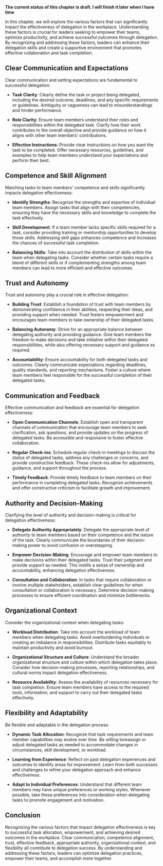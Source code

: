 **The current status of this chapter is draft. I will finish it later when I have time**

In this chapter, we will explore the various factors that can significantly impact the effectiveness of delegation in the workplace. Understanding these factors is crucial for leaders seeking to empower their teams, optimize productivity, and achieve successful outcomes through delegation. By recognizing and addressing these factors, leaders can enhance their delegation skills and create a supportive environment that promotes effective collaboration and task completion.

Clear Communication and Expectations
------------------------------------

Clear communication and setting expectations are fundamental to successful delegation:

* **Task Clarity**: Clearly define the task or project being delegated, including the desired outcome, deadlines, and any specific requirements or guidelines. Ambiguity or vagueness can lead to misunderstandings and hinder performance.

* **Role Clarity**: Ensure team members understand their roles and responsibilities within the delegated task. Clarify how their work contributes to the overall objective and provide guidance on how it aligns with other team members' contributions.

* **Effective Instructions**: Provide clear instructions on how you want the task to be completed. Offer necessary resources, guidelines, and examples to help team members understand your expectations and perform their best.

Competence and Skill Alignment
------------------------------

Matching tasks to team members' competence and skills significantly impacts delegation effectiveness:

* **Identify Strengths**: Recognize the strengths and expertise of individual team members. Assign tasks that align with their competencies, ensuring they have the necessary skills and knowledge to complete the task effectively.

* **Skill Development**: If a team member lacks specific skills required for a task, consider providing training or mentorship opportunities to develop those skills. Addressing skill gaps enhances competence and increases the chances of successful task completion.

* **Balancing Skills**: Take into account the distribution of skills within the team when delegating tasks. Consider whether certain tasks require a blend of different skills or if complementing strengths among team members can lead to more efficient and effective outcomes.

Trust and Autonomy
------------------

Trust and autonomy play a crucial role in effective delegation:

* **Building Trust**: Establish a foundation of trust with team members by demonstrating confidence in their abilities, respecting their ideas, and providing support when needed. Trust fosters empowerment and encourages team members to take ownership of their delegated tasks.

* **Balancing Autonomy**: Strive for an appropriate balance between delegating authority and providing guidance. Give team members the freedom to make decisions and take initiative within their delegated responsibilities, while also offering necessary support and guidance as required.

* **Accountability**: Ensure accountability for both delegated tasks and outcomes. Clearly communicate expectations regarding deadlines, quality standards, and reporting mechanisms. Foster a culture where team members feel responsible for the successful completion of their delegated tasks.

Communication and Feedback
--------------------------

Effective communication and feedback are essential for delegation effectiveness:

* **Open Communication Channels**: Establish open and transparent channels of communication that encourage team members to seek clarification, ask questions, and provide updates on the progress of delegated tasks. Be accessible and responsive to foster effective collaboration.

* **Regular Check-ins**: Schedule regular check-in meetings to discuss the status of delegated tasks, address any challenges or concerns, and provide constructive feedback. These check-ins allow for adjustments, guidance, and support throughout the process.

* **Timely Feedback**: Provide timely feedback to team members on their performance in completing delegated tasks. Recognize achievements and offer constructive criticism to facilitate growth and improvement.

Authority and Decision-Making
-----------------------------

Clarifying the level of authority and decision-making is critical for delegation effectiveness:

* **Delegate Authority Appropriately**: Delegate the appropriate level of authority to team members based on their competence and the nature of the task. Clearly communicate the boundaries of their decision-making power to avoid confusion or overstepping.

* **Empower Decision-Making**: Encourage and empower team members to make decisions within their delegated tasks. Trust their judgment and provide support as needed. This instills a sense of ownership and accountability, enhancing delegation effectiveness.

* **Consultation and Collaboration**: In tasks that require collaboration or involve multiple stakeholders, establish clear guidelines for when consultation or collaboration is necessary. Determine decision-making processes to ensure efficient coordination and minimize bottlenecks.

Organizational Context
----------------------

Consider the organizational context when delegating tasks:

* **Workload Distribution**: Take into account the workload of team members when delegating tasks. Avoid overburdening individuals or creating an imbalance in responsibilities. Distribute tasks equitably to maintain productivity and avoid burnout.

* **Organizational Structure and Culture**: Understand the broader organizational structure and culture within which delegation takes place. Consider how decision-making processes, reporting relationships, and cultural norms impact delegation effectiveness.

* **Resource Availability**: Assess the availability of resources necessary for task completion. Ensure team members have access to the required tools, information, and support to carry out their delegated tasks effectively.

Flexibility and Adaptability
----------------------------

Be flexible and adaptable in the delegation process:

* **Dynamic Task Allocation**: Recognize that task requirements and team member capabilities may evolve over time. Be willing toreassign or adjust delegated tasks as needed to accommodate changes in circumstances, skill development, or workload.

* **Learning from Experience**: Reflect on past delegation experiences and outcomes to identify areas for improvement. Learn from both successes and challenges to refine your delegation approach and enhance effectiveness.

* **Adapt to Individual Preferences**: Understand that different team members may have unique preferences or working styles. Whenever possible, take these preferences into consideration when delegating tasks to promote engagement and motivation.

Conclusion
----------

Recognizing the various factors that impact delegation effectiveness is key to successful task allocation, empowerment, and achieving desired outcomes in the workplace. Clear communication, competence alignment, trust, effective feedback, appropriate authority, organizational context, and flexibility all contribute to delegation success. By understanding and addressing these factors, leaders can optimize delegation practices, empower their teams, and accomplish more together.

